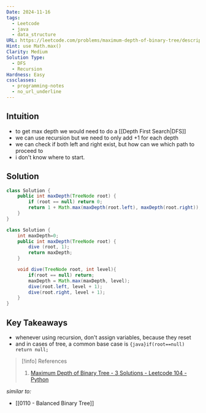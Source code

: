 ```yaml
---
Date: 2024-11-16
tags:
  - Leetcode
  - java
  - data_structure
URL: https://leetcode.com/problems/maximum-depth-of-binary-tree/description/
Hint: use Math.max()
Clarity: Medium
Solution Type:
  - DFS
  - Recursion
Hardness: Easy
cssclasses:
  - programming-notes
  - no_url_underline
---
```


## Intuition
- to get max depth we would need to do a [[Depth First Search|DFS]] 
- we can use recursion but we need to only add +1 for each depth
- we can check if both left and right exist, but how can we which path to proceed to
- i don't know where to start.
## Solution
```java title="Initial Attempt"
class Solution {
    public int maxDepth(TreeNode root) {
        if (root == null) return 0;
        return 1 + Math.max(maxDepth(root.left), maxDepth(root.right));
    }
}
```

```java fold title="Recursive Approch using Global variable"
class Solution {
    int maxDepth=0;
    public int maxDepth(TreeNode root) {
        dive (root, 1);
        return maxDepth;
    }

    void dive(TreeNode root, int level){
        if(root == null) return;
        maxDepth = Math.max(maxDepth, level);
        dive(root.left, level + 1);
        dive(root.right, level + 1);
    }
}
```
## Key Takeaways
- whenever using recursion, don't assign variables, because they reset
- and in cases of tree, a common base case is `{java}if(root==null) return null;`  

> [!info] References
> 1. [Maximum Depth of Binary Tree - 3 Solutions - Leetcode 104 - Python](https://youtu.be/hTM3phVI6YQ) 

*similar to:* 
- [[0110 - Balanced Binary Tree]] 